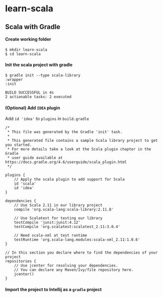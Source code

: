 # learn-scala
## Scala with Gradle

#### Create working folder
```
$ mkdir learn-scala
$ cd learn-scala
```

#### Init the scala project with gradle
```
$ gradle init --type scala-library
:wrapper
:init

BUILD SUCCESSFUL in 4s
2 actionable tasks: 2 executed
```

#### (Optional) Add `IDEA` plugin
Add `id 'idea'` to `plugins` in `build.gradle`
```
/*
 * This file was generated by the Gradle 'init' task.
 *
 * This generated file contains a sample Scala library project to get you started.
 * For more details take a look at the Scala plugin chapter in the Gradle
 * user guide available at https://docs.gradle.org/4.6/userguide/scala_plugin.html
 */

plugins {
    // Apply the scala plugin to add support for Scala
    id 'scala'
    id 'idea'
}

dependencies {
    // Use Scala 2.11 in our library project
    compile 'org.scala-lang:scala-library:2.11.8'

    // Use Scalatest for testing our library
    testCompile 'junit:junit:4.12'
    testCompile 'org.scalatest:scalatest_2.11:3.0.4'

    // Need scala-xml at test runtime
    testRuntime 'org.scala-lang.modules:scala-xml_2.11:1.0.6'
}

// In this section you declare where to find the dependencies of your project
repositories {
    // Use jcenter for resolving your dependencies.
    // You can declare any Maven/Ivy/file repository here.
    jcenter()
}
```

#### Import the project to Intellij as a `gradle` project